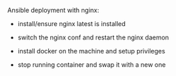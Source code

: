 Ansible deployment with nginx:

- install/ensure nginx latest is installed

- switch the nginx conf and restart the nginx daemon

- install docker on the machine and setup privileges

- stop running container and swap it with a new one

